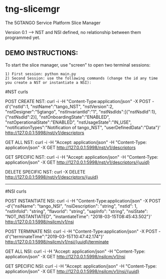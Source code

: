 # tng-slicemgr
The 5GTANGO Service Platform Slice Manager

Version 0.1 --> NST and NSI defined, no relationship between them programmed yet.

## DEMO INSTRUCTIONS:

To start the slice manager, use "screen" to open two terminal sessions:

    1) First session: python main.py
    2) Second Session: use the following commands (change the id any time you create a NST or instantiate a NSI):

#NST curls

POST CREATE NST:
curl -i -H "Content-Type:application/json" -X POST -d'{"nstId":1, "nstName":"tango_NST", "nstVersion":2, "nstDesigner":"5gtango", "nstInvariantId":"1", "nstNsdIds":[{"nstNsdId":1},{"nstNsdId":2}], "nstOnboardingState":"ENABLED", "nstOperationalState":"ENABLED", "nstUsageState":"IN_USE", "notificationTypes":"Notification of tango_NST", "userDefinedData":"Data"}' http://127.0.0.1:5998/nst/v1/descriptors

GET ALL NST:
curl -i -H "Accept: application/json" -H "Content-Type: application/json" -X GET http://127.0.0.1:5998/nst/v1/descriptors

GET SPECIFIC NST:
curl -i -H "Accept: application/json" -H "Content-Type: application/json" -X GET http://127.0.0.1:5998/nst/v1/descriptors/{uuid}

DELETE SPECIFIC NST:
curl -X DELETE http://127.0.0.1:5998/nst/v1/descriptors/{uuid}

-----------------------------------------------------------------------------------------------
#NSI curls

POST INSTANTIATE NSI:
curl -i -H "Content-Type:application/json" -X POST -d'{"nsiName": "tango_NSI", "nsiDescription": "string", "nstId": 1, "nstInfoId": "string", "flavorId": "string", "sapInfo": "string", "nsiState": "NOT_INSTANTIATED", "instantiateTime": "2018-03-15T08:45:43.502"}' http://127.0.0.1:5998/nsilcm/v1/nsi

POST TERMINATE NSI:
curl -i -H "Content-Type:application/json" -X POST -d'{"terminateTime":"2019-03-15T10:47:42.174"}' http://127.0.0.1:5998/nsilcm/v1/nsi/{uuid}/terminate

GET ALL NSI:
curl -i -H "Accept: application/json" -H "Content-Type: application/json" -X GET http://127.0.0.1:5998/nsilcm/v1/nsi

GET SPECIFIC NSI:
curl -i -H "Accept: application/json" -H "Content-Type: application/json" -X GET http://127.0.0.1:5998/nsilcm/v1/nsi/{uuid}
